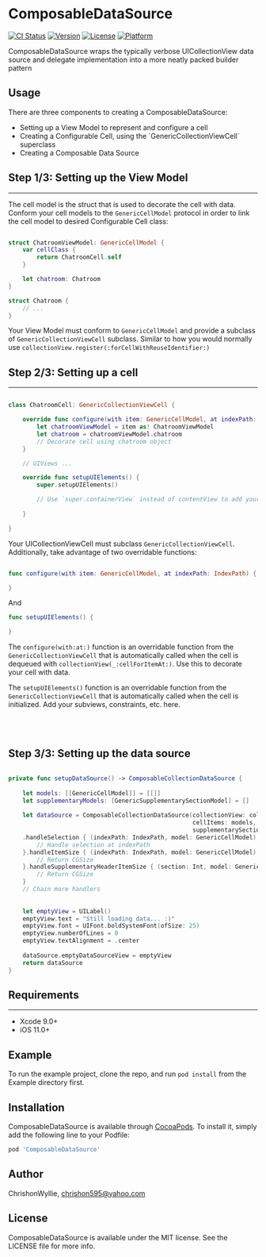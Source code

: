 # ComposableDataSource

[![CI Status](https://img.shields.io/travis/ChrishonWyllie/ComposableDataSource.svg?style=flat)](https://travis-ci.org/ChrishonWyllie/ComposableDataSource)
[![Version](https://img.shields.io/cocoapods/v/ComposableDataSource.svg?style=flat)](https://cocoapods.org/pods/ComposableDataSource)
[![License](https://img.shields.io/cocoapods/l/ComposableDataSource.svg?style=flat)](https://cocoapods.org/pods/ComposableDataSource)
[![Platform](https://img.shields.io/cocoapods/p/ComposableDataSource.svg?style=flat)](https://cocoapods.org/pods/ComposableDataSource)

ComposableDataSource wraps the typically verbose UICollectionView data source and delegate implementation into a more neatly packed builder pattern

## Usage

There are three components to creating a ComposableDataSource:

<ul>
    <li>Setting up a View Model to represent and configure a cell</li>
    <li>Creating a Configurable Cell, using the `GenericCollectionViewCell` superclass</li>
    <li>Creating a Composable Data Source</li>
</ul>

## Step 1/3: Setting up the View Model

<hr />

The cell model is the struct that is used to decorate the cell with data. Conform your cell models to the `GenericCellModel` protocol in order to link the cell model to desired Configurable Cell class:

```swift

struct ChatroomViewModel: GenericCellModel {
    var cellClass {
        return ChatroomCell.self
    }

    let chatroom: Chatroom
}

struct Chatroom {
    // ...
}
```

Your View Model must conform to `GenericCellModel` and provide a subclass of `GenericCollectionViewCell` subclass. Similar to how you would normally use `collectionView.register(:forCellWithReuseIdentifier:)`

## Step 2/3: Setting up a cell

<hr />

```swift

class ChatroomCell: GenericCollectionViewCell {

    override func configure(with item: GenericCellModel, at indexPath: IndexPath) {
        let chatroomViewModel = item as! ChatroomViewModel
        let chatroom = chatroomViewModel.chatroom
        // Decorate cell using chatroom object
    }

    // UIViews ...

    override func setupUIElements() {
        super.setupUIElements()

        // Use `super.containerView` instead of contentView to add your subviews
    
    }

}
```

Your UICollectionViewCell must subclass `GenericCollectionViewCell`. Additionally, take advantage of two overridable functions:

```swift

func configure(with item: GenericCellModel, at indexPath: IndexPath) {

}
```
And

```swift
func setupUIElements() {

}
```

The `configure(with:at:)` function is an overridable function from the `GenericCollectionViewCell` that is automatically called when the cell is dequeued with `collectionView(_:cellForItemAt:)`. Use this to decorate your cell with data.

The `setupUIElements()` function is an overridable function from the `GenericCollectionViewCell` that is automatically called when the cell is initialized. Add your subviews, constraints, etc. here.

<br />
<br />

## Step 3/3: Setting up the data source

```swift

private func setupDataSource() -> ComposableCollectionDataSource {
        
    let models: [[GenericCellModel]] = [[]]
    let supplementaryModels: [GenericSupplementarySectionModel] = []
    
    let dataSource = ComposableCollectionDataSource(collectionView: collectionView,
                                                    cellItems: models,
                                                    supplementarySectionItems: supplementaryModels)
    .handleSelection { (indexPath: IndexPath, model: GenericCellModel) in
        // Handle selection at indexPath
    }.handleItemSize { (indexPath: IndexPath, model: GenericCellModel) -> CGSize in
        // Return CGSize
    }.handleSupplementaryHeaderItemSize { (section: Int, model: GenericSupplementaryModel) -> CGSize in
        // Return CGSize
    }
    // Chain more handlers
    
    
    let emptyView = UILabel()
    emptyView.text = "Still loading data... :)"
    emptyView.font = UIFont.boldSystemFont(ofSize: 25)
    emptyView.numberOfLines = 0
    emptyView.textAlignment = .center
    
    dataSource.emptyDataSourceView = emptyView
    return dataSource
}
```

## Requirements

<hr />

<ul>
    <li>Xcode 9.0+</li>
    <li>iOS 11.0+</li>
</ul>

## Example

To run the example project, clone the repo, and run `pod install` from the Example directory first.

## Installation

ComposableDataSource is available through [CocoaPods](https://cocoapods.org). To install
it, simply add the following line to your Podfile:

```ruby
pod 'ComposableDataSource'
```

## Author

ChrishonWyllie, chrishon595@yahoo.com

## License

ComposableDataSource is available under the MIT license. See the LICENSE file for more info.
